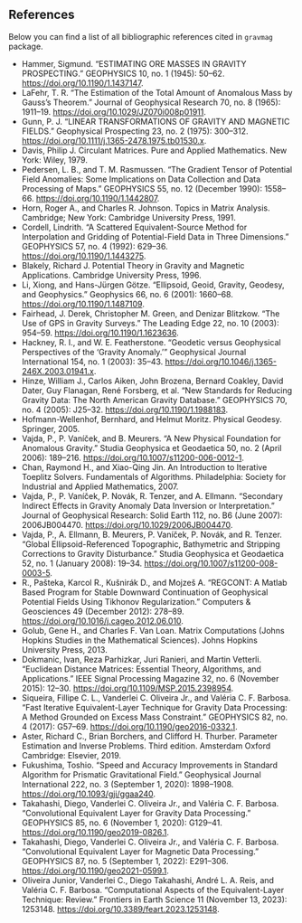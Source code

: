 ## References

Below you can find a list of all bibliographic references cited in `gravmag`
package.

* Hammer, Sigmund. “ESTIMATING ORE MASSES IN GRAVITY PROSPECTING.” GEOPHYSICS 10, no. 1 (1945): 50–62. https://doi.org/10.1190/1.1437147.
* LaFehr, T. R. “The Estimation of the Total Amount of Anomalous Mass by Gauss’s Theorem.” Journal of Geophysical Research 70, no. 8 (1965): 1911–19. https://doi.org/10.1029/JZ070i008p01911.
* Gunn, P. J. “LINEAR TRANSFORMATIONS OF GRAVITY AND MAGNETIC FIELDS.” Geophysical Prospecting 23, no. 2 (1975): 300–312. https://doi.org/10.1111/j.1365-2478.1975.tb01530.x.
* Davis, Philip J. Circulant Matrices. Pure and Applied Mathematics. New York: Wiley, 1979.
* Pedersen, L. B., and T. M. Rasmussen. “The Gradient Tensor of Potential Field Anomalies: Some Implications on Data Collection and Data Processing of Maps.” GEOPHYSICS 55, no. 12 (December 1990): 1558–66. https://doi.org/10.1190/1.1442807.
* Horn, Roger A., and Charles R. Johnson. Topics in Matrix Analysis. Cambridge; New York: Cambridge University Press, 1991.
* Cordell, Lindrith. “A Scattered Equivalent-Source Method for Interpolation and Gridding of Potential-Field Data in Three Dimensions.” GEOPHYSICS 57, no. 4 (1992): 629–36. https://doi.org/10.1190/1.1443275.
* Blakely, Richard J. Potential Theory in Gravity and Magnetic Applications. Cambridge University Press, 1996.
* Li, Xiong, and Hans-Jürgen Götze. “Ellipsoid, Geoid, Gravity, Geodesy, and Geophysics.” Geophysics 66, no. 6 (2001): 1660–68. https://doi.org/10.1190/1.1487109.
* Fairhead, J. Derek, Christopher M. Green, and Denizar Blitzkow. “The Use of GPS in Gravity Surveys.” The Leading Edge 22, no. 10 (2003): 954–59. https://doi.org/10.1190/1.1623636.
* Hackney, R. I., and W. E. Featherstone. “Geodetic versus Geophysical Perspectives of the ‘Gravity Anomaly.’” Geophysical Journal International 154, no. 1 (2003): 35–43. https://doi.org/10.1046/j.1365-246X.2003.01941.x.
* Hinze, William J., Carlos Aiken, John Brozena, Bernard Coakley, David Dater, Guy Flanagan, René Forsberg, et al. “New Standards for Reducing Gravity Data: The North American Gravity Database.” GEOPHYSICS 70, no. 4 (2005): J25–32. https://doi.org/10.1190/1.1988183.
* Hofmann-Wellenhof, Bernhard, and Helmut Moritz. Physical Geodesy. Springer, 2005.
* Vajda, P., P. Vaníček, and B. Meurers. “A New Physical Foundation for Anomalous Gravity.” Studia Geophysica et Geodaetica 50, no. 2 (April 2006): 189–216. https://doi.org/10.1007/s11200-006-0012-1.
* Chan, Raymond H., and Xiao-Qing Jin. An Introduction to Iterative Toeplitz Solvers. Fundamentals of Algorithms. Philadelphia: Society for Industrial and Applied Mathematics, 2007.
* Vajda, P., P. Vaníček, P. Novák, R. Tenzer, and A. Ellmann. “Secondary Indirect Effects in Gravity Anomaly Data Inversion or Interpretation.” Journal of Geophysical Research: Solid Earth 112, no. B6 (June 2007): 2006JB004470. https://doi.org/10.1029/2006JB004470.
* Vajda, P., A. Ellmann, B. Meurers, P. Vaníček, P. Novák, and R. Tenzer. “Global Ellipsoid-Referenced Topographic, Bathymetric and Stripping Corrections to Gravity Disturbance.” Studia Geophysica et Geodaetica 52, no. 1 (January 2008): 19–34. https://doi.org/10.1007/s11200-008-0003-5.
* R., Pašteka, Karcol R., Kušnirák D., and Mojzeš A. “REGCONT: A Matlab Based Program for Stable Downward Continuation of Geophysical Potential Fields Using Tikhonov Regularization.” Computers & Geosciences 49 (December 2012): 278–89. https://doi.org/10.1016/j.cageo.2012.06.010.
* Golub, Gene H., and Charles F. Van Loan. Matrix Computations (Johns Hopkins Studies in the Mathematical Sciences). Johns Hopkins University Press, 2013.
* Dokmanic, Ivan, Reza Parhizkar, Juri Ranieri, and Martin Vetterli. “Euclidean Distance Matrices: Essential Theory, Algorithms, and Applications.” IEEE Signal Processing Magazine 32, no. 6 (November 2015): 12–30. https://doi.org/10.1109/MSP.2015.2398954.
* Siqueira, Fillipe C. L., Vanderlei C. Oliveira Jr., and Valéria C. F. Barbosa. “Fast Iterative Equivalent-Layer Technique for Gravity Data Processing: A Method Grounded on Excess Mass Constraint.” GEOPHYSICS 82, no. 4 (2017): G57–69. https://doi.org/10.1190/geo2016-0332.1.
* Aster, Richard C., Brian Borchers, and Clifford H. Thurber. Parameter Estimation and Inverse Problems. Third edition. Amsterdam Oxford Cambridge: Elsevier, 2019.
* Fukushima, Toshio. “Speed and Accuracy Improvements in Standard Algorithm for Prismatic Gravitational Field.” Geophysical Journal International 222, no. 3 (September 1, 2020): 1898–1908. https://doi.org/10.1093/gji/ggaa240.
* Takahashi, Diego, Vanderlei C. Oliveira Jr., and Valéria C. F. Barbosa. “Convolutional Equivalent Layer for Gravity Data Processing.” GEOPHYSICS 85, no. 6 (November 1, 2020): G129–41. https://doi.org/10.1190/geo2019-0826.1.
* Takahashi, Diego, Vanderlei C. Oliveira Jr., and Valéria C. F. Barbosa. “Convolutional Equivalent Layer for Magnetic Data Processing.” GEOPHYSICS 87, no. 5 (September 1, 2022): E291–306. https://doi.org/10.1190/geo2021-0599.1.
* Oliveira Junior, Vanderlei C., Diego Takahashi, André L. A. Reis, and Valéria C. F. Barbosa. “Computational Aspects of the Equivalent-Layer Technique: Review.” Frontiers in Earth Science 11 (November 13, 2023): 1253148. https://doi.org/10.3389/feart.2023.1253148.




